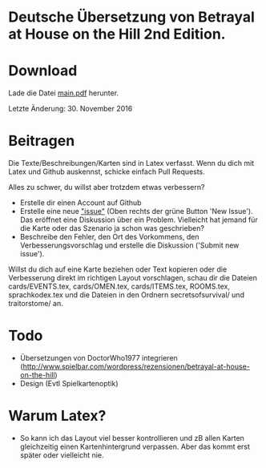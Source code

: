 
Deutsche Übersetzung von Betrayal at House on the Hill 2nd Edition.
======================================================



# Download

Lade die Datei [main.pdf](https://github.com/maxTheOger/betrayal_2ndedition_german/raw/master/main.pdf) herunter.

Letzte Änderung: 30. November 2016

# Beitragen

Die Texte/Beschreibungen/Karten sind in Latex verfasst. Wenn du dich mit Latex und Github auskennst, schicke einfach Pull Requests.

Alles zu schwer, du willst aber trotzdem etwas verbessern?
 * Erstelle dir einen Account auf Github
 * Erstelle eine neue ["issue"](https://github.com/maxTheOger/betrayal_2ndedition_german/issues) (Oben rechts der grüne Button 'New Issue').
   Das eröffnet eine Diskussion über ein Problem. Vielleicht hat jemand für die Karte oder das Szenario ja schon was geschrieben?
 * Beschreibe den Fehler, den Ort des Vorkommens, den Verbesserungsvorschlag und erstelle die Diskussion ('Submit new issue').

Willst du dich auf eine Karte beziehen oder Text kopieren oder die Verbesserung direkt im richtigen Layout vorschlagen, schau dir die Dateien cards/EVENTS.tex, cards/OMEN.tex, cards/ITEMS.tex, ROOMS.tex, sprachkodex.tex und die Dateien in den Ordnern secretsofsurvival/ und traitorstome/ an.


# Todo
 * Übersetzungen von DoctorWho1977 integrieren (http://www.spielbar.com/wordpress/rezensionen/betrayal-at-house-on-the-hill)
 * Design (Evtl Spielkartenoptik)


# Warum Latex?
 * So kann ich das Layout viel besser kontrollieren und zB allen Karten gleichzeitig einen Kartenhintergrund verpassen. Aber das kommt erst später oder vielleicht nie.


